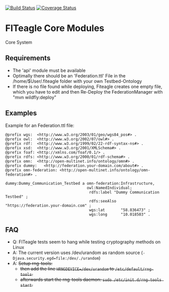 [![Build Status](https://travis-ci.org/FITeagle/core.svg?branch=master)](https://travis-ci.org/FITeagle/core)
[![Coverage Status](https://coveralls.io/repos/FITeagle/core/badge.svg?branch=master&service=github)](https://coveralls.io/github/FITeagle/core?branch=master)


FITeagle Core Modules
=====================

Core System

Requirements
---

  - The 'api' module must be available
  - Optimally there should be an 'Federation.ttl' File in the /home/$User/.fiteagle folder with your own Testbed-Ontology
  - If there is no file found while deploying, Fiteagle creates one empty file, which you have to edit and then Re-Deploy     the FederationManager with "mvn wildfly:deploy"
  

Examples
---
Example for an Federation.ttl file:

    @prefix wgs:  <http://www.w3.org/2003/01/geo/wgs84_pos#> .
    @prefix owl:  <http://www.w3.org/2002/07/owl#> .
    @prefix rdf:  <http://www.w3.org/1999/02/22-rdf-syntax-ns#> .
    @prefix xsd:  <http://www.w3.org/2001/XMLSchema#> .
    @prefix foaf: <http://xmlns.com/foaf/0.1/> .
    @prefix rdfs: <http://www.w3.org/2000/01/rdf-schema#> .
    @prefix omn:  <http://open-multinet.info/ontology/omn#> .
    @prefix dummy:   <http://federation.your-domain.com/about#> .
    @prefix omn-federation: <http://open-multinet.info/ontology/omn-federation#> .
     
    dummy:Dummy_Communication_Testbed a omn-federation:Infrastructure,
                                        owl:NamedIndividual;
                                         rdfs:label "Dummy Communication Testbed" ;
                                         rdfs:seeAlso "https://federation.your-domain.com" ;
                                         wgs:lat       "58.836473" ;
                                         wgs:long      "10.018503" .


FAQ
---
* Q: FITeagle tests seem to hang while testing cryptography methods on Linux
* A: The current version uses /dev/urandom as random source (```-Djava.security.egd=file:/dev/./urandom```)
* A: ~~Setup rng-tools:~~
  * ~~then add the line ```HRNGDEVICE=/dev/urandom``` to ```/etc/default/rng-tools```.~~
  * ~~afterwards start the rng-tools daemon: ```sudo /etc/init.d/rng-tools start```.~~
